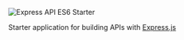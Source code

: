 ![Express API ES6 Starter](https://i.imgur.com/qeAbxtQ.png "Express API ES6 Starter")


Starter application for building APIs with [Express.js](http://expressjs.com/)

